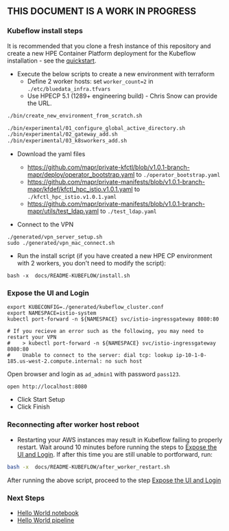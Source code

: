 THIS DOCUMENT IS A WORK IN PROGRESS
-----

### Kubeflow install steps

It is recommended that you clone a fresh instance of this repository and create a new HPE Container Platform deployment for the Kubeflow installation - see the [quickstart](https://github.com/bluedata-community/bluedata-demo-env-aws-terraform#setup-environment).

- Execute the below scripts to create a new environment with terraform 
  - Define 2 worker hosts: set `worker_count=2` in `./etc/bluedata_infra.tfvars`
  - Use HPECP 5.1 (1289+ engineering build) - Chris Snow can provide the URL.

```bash
./bin/create_new_environment_from_scratch.sh

./bin/experimental/01_configure_global_active_directory.sh
./bin/experimental/02_gateway_add.sh
./bin/experimental/03_k8sworkers_add.sh
```

- Download the yaml files

   - https://github.com/mapr/private-kfctl/blob/v1.0.1-branch-mapr/deploy/operator_bootstrap.yaml to `./operator_bootstrap.yaml `
   - https://github.com/mapr/private-manifests/blob/v1.0.1-branch-mapr/kfdef/kfctl_hpc_istio.v1.0.1.yaml to `./kfctl_hpc_istio.v1.0.1.yaml`
   - https://github.com/mapr/private-manifests/blob/v1.0.1-branch-mapr/utils/test_ldap.yaml to `./test_ldap.yaml`


- Connect to the VPN

```
./generated/vpn_server_setup.sh
sudo ./generated/vpn_mac_connect.sh
```

- Run the install script (if you have created a new HPE CP environment with 2 workers, you don't need to modify the script):

```
bash -x  docs/README-KUBEFLOW/install.sh
```

### Expose the UI and Login

```
export KUBECONFIG=./generated/kubeflow_cluster.conf
export NAMESPACE=istio-system
kubectl port-forward -n ${NAMESPACE} svc/istio-ingressgateway 8080:80

# If you recieve an error such as the following, you may need to restart your VPN
#    > kubectl port-forward -n ${NAMESPACE} svc/istio-ingressgateway 8080:80
#    Unable to connect to the server: dial tcp: lookup ip-10-1-0-185.us-west-2.compute.internal: no such host
```

Open browser and login as `ad_admin1` with password `pass123`.

```
open http://localhost:8080
```

- Click Start Setup
- Click Finish

### Reconnecting after worker host reboot

- Restarting your AWS instances may result in Kubeflow failing to properly restart. Wait around 10 minutes before running the steps to [Expose the UI and Login](#expose-the-ui-and-login).  If after this time you are still unable to portforward, run:

```bash
bash -x  docs/README-KUBEFLOW/after_worker_restart.sh
```

After running the above script, proceed to the step [Expose the UI and Login](#expose-the-ui-and-login)

### Next Steps

- [Hello World notebook](./README-KUBEFLOW/HELLO-WORLD-NOTEBOOK.md)
- [Hello World pipeline](./README-KUBEFLOW/HELLO-WORLD-PIPELINE.md)
